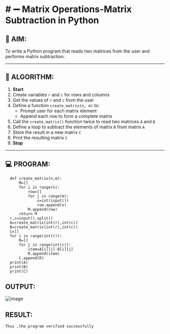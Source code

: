 # # ➖ Matrix Operations-Matrix Subtraction in Python

## 🎯 AIM:
To write a Python program that reads two matrices from the user and performs matrix subtraction.

---

## 🧠 ALGORITHM:

1. **Start**
2. Create variables `r` and `c` for rows and columns
3. Get the values of `r` and `c` from the user
4. Define a function `create_matrix(n, m)` to:
   - Prompt user for each matrix element
   - Append each row to form a complete matrix
5. Call the `create_matrix()` function twice to read two matrices `A` and `B`
6. Define a loop to subtract the elements of matrix `B` from matrix `A`
7. Store the result in a new matrix `C`
8. Print the resulting matrix `C`
9. **Stop**

---

## 💻 PROGRAM:
```
  def create_matrix(n,m):
      M=[]
      for i in range(n):
          row=[]
          for j in range(m):
              x=int(input())
              row.append(x)
          M.append(row)
      return M 
  r,c=input().split()
  A=create_matrix(int(r),int(c))
  B=create_matrix(int(r),int(c))
  C=[]
  for i in range(int(r)):
      R=[]
      for j in range(int(c)):
          item=A[i][j]-B[i][j]
          R.append(item)
      C.append(R)
  print(A)
  print(B)
  print(C)
```
## OUTPUT:
![image](https://github.com/user-attachments/assets/3fc902ac-5f6f-4046-95e2-aec44851ed8e)

## RESULT:
```
Thus ,the program verified successfully
```

